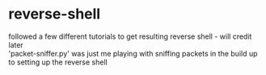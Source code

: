 # reverse-shell

followed a few different tutorials to get resulting reverse shell - will credit later <br/>
'packet-sniffer.py' was just me playing with sniffing packets in the build up to setting up the reverse shell
